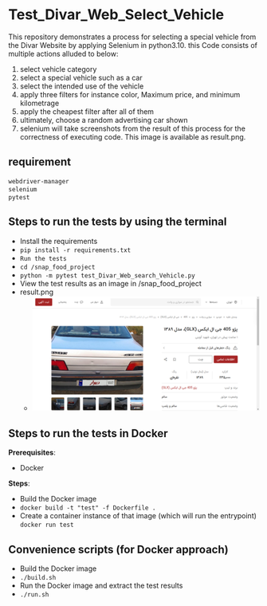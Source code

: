 # Test_Divar_Web_Select_Vehicle

This repository demonstrates a process for selecting a special vehicle from the Divar Website by applying Selenium in python3.10.
this Code consists of multiple actions alluded to below:
1) select vehicle category
2) select a special vehicle such as a car
3) select the intended use of the vehicle
4) apply three filters for instance color, Maximum price, and minimum kilometrage
5) apply the cheapest filter after all of them
6) ultimately, choose a random advertising car shown
7) selenium will take screenshots from the result of this process for the correctness of executing code. This image is available as result.png.

## requirement
    webdriver-manager
    selenium 
    pytest
    
## Steps to run the tests by using the terminal 

- Install the requirements
- `pip install -r requirements.txt`
- `Run the tests`
- `cd /snap_food_project`
- `python -m pytest test_Divar_Web_search_Vehicle.py`
- View the test results as an image in /snap_food_project
- result.png
    - ![Image Alt Text](result.png)

## Steps to run the tests in Docker

**Prerequisites**:

- Docker

**Steps**:

- Build the Docker image
- `docker build -t "test" -f Dockerfile .`
- Create a container instance of that image (which will run the entrypoint)
        `docker run test`

## Convenience scripts (for Docker approach)

- Build the Docker image
- `./build.sh`
- Run the Docker image and extract the test results
- `./run.sh`
